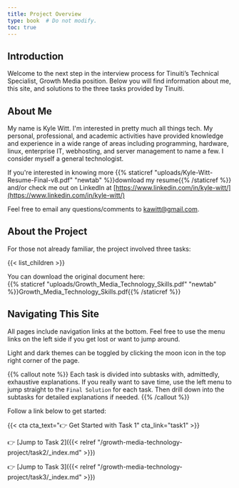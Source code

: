 ```yaml
---
title: Project Overview
type: book  # Do not modify.
toc: true
---
```


## Introduction

Welcome to the next step in the interview process for Tinuiti’s Technical Specialist, Growth Media position. Below you
will find information about me, this site, and solutions to the three tasks provided by Tinuiti.  

## About Me

My name is Kyle Witt. I'm interested in pretty much all things tech. My personal, professional, and academic activities have provided knowledge and experience in a wide range of areas including programming, hardware, linux, enterprise IT, webhosting, and server management to name a few. I consider myself a general technologist. 

If you're interested in knowing more {{% staticref "uploads/Kyle-Witt-Resume-Final-v8.pdf" "newtab" %}}download my resume{{% /staticref %}} and/or check me out on LinkedIn at [https://www.linkedin.com/in/kyle-witt/](https://www.linkedin.com/in/kyle-witt/)

Feel free to email any questions/comments to <a href="mailto:kawitt@gmail.com">kawitt@gmail.com</a>.

## About the Project

For those not already familiar, the project involved three tasks:

{{< list_children >}}

You can download the original document here:  
{{% staticref "uploads/Growth_Media_Technology_Skills.pdf" "newtab" %}}Growth_Media_Technology_Skills.pdf{{% /staticref %}}

## Navigating This Site

All pages include navigation links at the bottom. Feel free to use the menu links on the left side if you get lost or want to jump around. 

Light and dark themes can be toggled by clicking the moon icon in the top right corner of the page.

{{% callout note %}}
Each task is divided into subtasks with, admittedly, exhaustive explanations. If you really want to save time, use the left menu to jump straight to the `Final Solution` for each task. Then drill down into the subtasks for detailed explanations if needed.
{{% /callout %}}

Follow a link below to get started:

{{< cta cta_text="👉 Get Started with Task 1" cta_link="task1" >}}

:point_right: [Jump to Task 2]({{< relref "/growth-media-technology-project/task2/_index.md" >}})  

:point_right: [Jump to Task 3]({{< relref "/growth-media-technology-project/task3/_index.md" >}})
